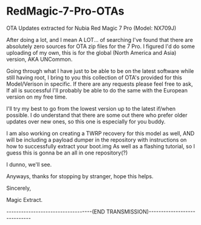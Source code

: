 # RedMagic-7-Pro-OTAs

OTA Updates extracted for Nubia Red Magic 7 Pro (Model: NX709J)



   After doing a lot, and I mean A LOT... of searching I've found that there are absolutely zero sources for OTA zip files for the 7 Pro.
I figured I'd do some uploading of my own, this is for the global (North America and Asia) version, AKA UNCommon.

   Going through what I have just to be able to be on the latest software while still having root, I bring to you this collection of OTA's provided for this Model/Verison in specific.
If there are any requests please feel free to ask, If all is successful I'll probably be able to do the same with the European version on my free time.

   I'll try my best to go from the lowest version up to the latest if/when possible. 
I do understand that there are some out there who prefer older updates over new ones, so this one is especially for you buddy.

   I am also working on creating a TWRP recovery for this model as well, AND will be including a payload dumper in the repository with instructions on how to successfully extract your boot.img
As well as a flashing tutorial, so I guess this is gonna be an all in one repository(?)

  I dunno, we'll see.

  Anyways, thanks for stopping by stranger, hope this helps.

  Sincerely,

  Magic Extract.










-----------------------------------(END TRANSMISSION)-----------------------------
